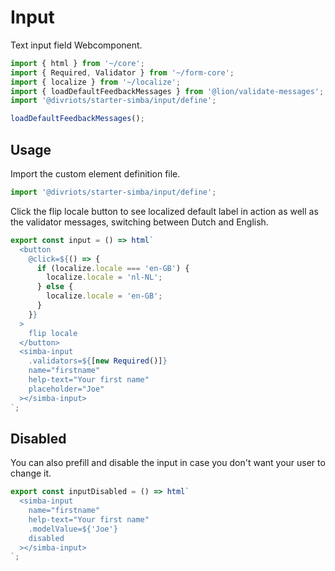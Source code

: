 # Input

Text input field Webcomponent.

```js script
import { html } from '~/core';
import { Required, Validator } from '~/form-core';
import { localize } from '~/localize';
import { loadDefaultFeedbackMessages } from '@lion/validate-messages';
import '@divriots/starter-simba/input/define';

loadDefaultFeedbackMessages();
```

## Usage

Import the custom element definition file.

```js
import '@divriots/starter-simba/input/define';
```

Click the flip locale button to see localized default label in action as well as the validator messages, switching between Dutch and English.

```js preview-story
export const input = () => html`
  <button
    @click=${() => {
      if (localize.locale === 'en-GB') {
        localize.locale = 'nl-NL';
      } else {
        localize.locale = 'en-GB';
      }
    }}
  >
    flip locale
  </button>
  <simba-input
    .validators=${[new Required()]}
    name="firstname"
    help-text="Your first name"
    placeholder="Joe"
  ></simba-input>
`;
```

## Disabled

You can also prefill and disable the input in case you don't want your user to change it.

```js preview-story
export const inputDisabled = () => html`
  <simba-input
    name="firstname"
    help-text="Your first name"
    .modelValue=${'Joe'}
    disabled
  ></simba-input>
`;
```
